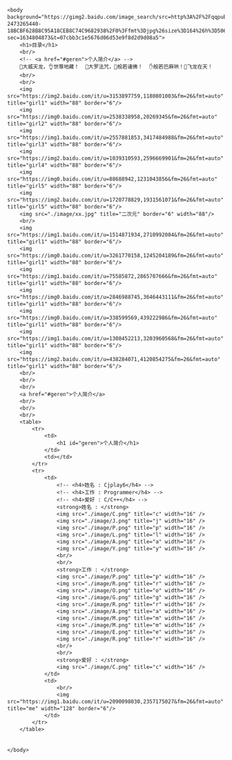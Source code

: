 <html lang="en">
	<head>
		<meta charset="utf-8">
		<title>简历</title>
	</head>
 
    <body background="https://gimg2.baidu.com/image_search/src=http%3A%2F%2Fqqpublic.qpic.cn%2Fqq_public%2F0%2F0-2473265440-18BCBF628B8C95A18CEB8C74C9682938%2F0%3Ffmt%3Djpg%26size%3D164%26h%3D506%26w%3D900%26ppv%3D1.jpg&refer=http%3A%2F%2Fqqpublic.qpic.cn&app=2002&size=f9999,10000&q=a80&n=0&g=0n&fmt=jpeg?sec=1634804873&t=07cbb3c1e5676d06d53e9f8d2d9d08a5">
		<h1>目录</h1>
		<br/>
		<!-- <a href="#geren">个人简介</a> -->
		🤘大威天龙，👌世尊地藏！  🤙大罗法咒，🙏般若诸佛！  ✋般若巴麻哄！🐉飞龙在天！
		<br/>
		<br/>
		<img src="https://img2.baidu.com/it/u=3153897759,1180801003&fm=26&fmt=auto" title="girl1" width="88" border="6"/>
		<img src="https://img0.baidu.com/it/u=2538338958,20269345&fm=26&fmt=auto" title="girl2" width="88" border="6"/>
		<img src="https://img1.baidu.com/it/u=2557881853,3417484988&fm=26&fmt=auto" title="girl3" width="88" border="6"/>
		<img src="https://img2.baidu.com/it/u=1039310593,2596669901&fm=26&fmt=auto" title="girl4" width="88" border="6"/>
		<img src="https://img0.baidu.com/it/u=88688942,1231043856&fm=26&fmt=auto" title="girl5" width="88" border="6"/>
		<img src="https://img2.baidu.com/it/u=1720778829,1931561071&fm=26&fmt=auto" title="girl5" width="88" border="6"/>
		<img src="./image/xx.jpg" title="二次元" border="6" width="88"/>
		<br/>
		<img src="https://img1.baidu.com/it/u=1514871934,2710992004&fm=26&fmt=auto" title="girl1" width="88" border="6"/>
		<img src="https://img0.baidu.com/it/u=3261770158,1245204189&fm=26&fmt=auto" title="girl1" width="88" border="6"/>
		<img src="https://img1.baidu.com/it/u=75585872,2865707666&fm=26&fmt=auto" title="girl1" width="88" border="6"/>
		<img src="https://img0.baidu.com/it/u=2846988745,3646443111&fm=26&fmt=auto" title="girl1" width="88" border="6"/>
		<img src="https://img0.baidu.com/it/u=338599569,439222986&fm=26&fmt=auto" title="girl1" width="88" border="6"/>
		<img src="https://img1.baidu.com/it/u=1308452213,3203960568&fm=26&fmt=auto" title="girl1" width="88" border="6"/>
		<img src="https://img2.baidu.com/it/u=438284071,4120854275&fm=26&fmt=auto" title="girl1" width="88" border="6"/>
		<br/>
		<br/>
		<br/>
		<a href="#geren">个人简介</a>
		<br/>
		<br/>
		<br/>
		<table>
			<tr>
				<td>
					<h1 id="geren">个人简介</h1>
				</td>
				<td></td>
			</tr>
			<tr>
				<td>
					<!-- <h4>姓名 : Cjplay6</h4> -->
					<!-- <h4>工作 : Programmer</h4> -->
					<!-- <h4>爱好 : C/C++</h4> -->
					<strong>姓名 : </strong>
					<img src="./image/C.png" title="c" width="16" />
					<img src="./image/J.png" title="j" width="16" />
					<img src="./image/P.png" title="p" width="16" />
					<img src="./image/L.png" title="l" width="16" />
					<img src="./image/A.png" title="a" width="16" />
					<img src="./image/Y.png" title="y" width="16" />
					<br/>
					<br/>
					<strong>工作 : </strong>
					<img src="./image/P.png" title="p" width="16" />
					<img src="./image/R.png" title="r" width="16" />
					<img src="./image/O.png" title="o" width="16" />
					<img src="./image/G.png" title="g" width="16" />
					<img src="./image/R.png" title="r" width="16" />
					<img src="./image/A.png" title="a" width="16" />
					<img src="./image/M.png" title="m" width="16" />
					<img src="./image/M.png" title="m" width="16" />
					<img src="./image/E.png" title="e" width="16" />
					<img src="./image/R.png" title="r" width="16" />
					<br/>
					<br/>
					<strong>爱好 : </strong>
					<img src="./image/C.png" title="c" width="16" />
				</td>
				<td>
					<br/>
					<img src="https://img1.baidu.com/it/u=2090098030,2357175027&fm=26&fmt=auto" title="me" width="128" border="6"/>
				</td>
			</tr>
		</table>

		
    </body>
</html>